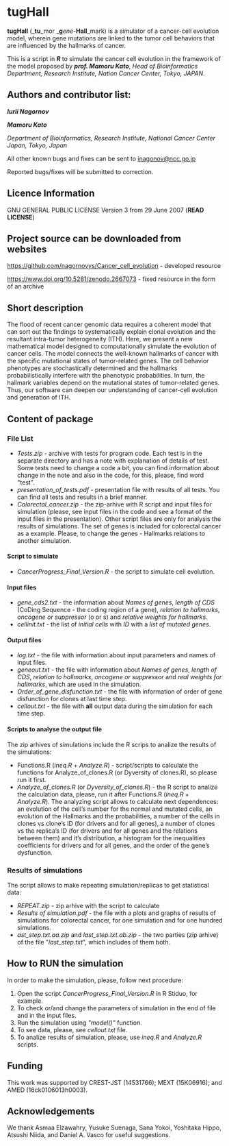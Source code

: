 tugHall
====================

**tugHall** (_**tu**_mor _**g**_ene-_**Hall**_mark) is a simulator of a cancer-cell evolution model, wherein gene mutations are linked to the tumor cell behaviors that are influenced by the hallmarks of cancer.

This is a script in _**R**_ to simulate the cancer cell evolution in the framework of the model proposed by _**prof. Mamoru Kato**_, 
_Head of Bioinformatics Department, Research Institute, Nation Cancer Center, Tokyo, JAPAN_.

Authors and contributor list: 
--- 
_**Iurii Nagornov**_ 

_**Mamoru Kato**_

_Department of Bioinformatics, Research Institute, National Cancer Center Japan, Tokyo, Japan_

All other known bugs and fixes can be sent to inagonov@ncc.go.jp

Reported bugs/fixes will be submitted to correction.

Licence Information
---
GNU GENERAL PUBLIC LICENSE Version 3 from 29 June 2007 (**READ LICENSE**)

Project source can be downloaded from websites  
--- 
https://github.com/nagornovys/Cancer_cell_evolution  -  developed resource

https://www.doi.org/10.5281/zenodo.2667073  -  fixed resource in the form of an archive

Short description
---
The flood of recent cancer genomic data requires a coherent model that can sort out the findings to systematically explain clonal evolution and the resultant intra-tumor heterogeneity (ITH). Here, we present a new mathematical model designed to computationally simulate the evolution of cancer cells. The model connects the well-known hallmarks of cancer with the specific mutational states of tumor-related genes. The cell behavior phenotypes are stochastically determined and the hallmarks probabilistically interfere with the phenotypic probabilities. In turn, the hallmark variables depend on the mutational states of tumor-related genes. Thus, our software can deepen our understanding of cancer-cell evolution and generation of ITH.

Content of package
---
### File List

* _Tests.zip_ - archive with tests for program code. Each test is in the separate directory and has a note with explanation of details of test. Some tests need to change a code a bit, you can find information about change in the note and also in the code, for this, please, find word "test".
* _presentation_of_tests.pdf_ - presentation file with results of all tests. You can find all tests and results in a brief manner.
* _Colorectal_cancer.zip_ - the zip-arhive with R script and input files for simulation (please, see input files in the code and see a format of the input files in the presentation). Other script files are only for analysis the results of simulations. The set of genes is included for colorectal cancer as a example. Please, to change the genes - Hallmarks relations to another simulation.

#### Script to simulate
* _CancerProgress_Final_Version.R_ - the script to simulate cell evolution.

#### Input files
* _gene_cds2.txt_ - the information about _Names of genes_, _length of CDS_ (CoDing Sequence - the coding region of a gene), _relation to hallmarks_, _oncogene or suppressor_ (o or s) and _relative weights for hallmarks_.
* _cellinit.txt_ - the list of _initial cells_ with _ID_ with a _list of mutated genes_. 

#### Output files
* _log.txt_ - the file with information about input parameters and names of input files.
* _geneout.txt_ - the file with information about _Names of genes_, _length of CDS_, _relation to hallmarks_, _oncogene or suppressor_ and _real weights for hallmarks_, which are used in the simulation.
* _Order_of_gene_disfunction.txt_ - the file with information of order of gene disfunction for clones at last time step.
* _cellout.txt_ - the file with **all** output data during the simulation for each time step.

#### Scripts to analyse the output file
The zip arhives of simulations include the R scrips to analize the results of the simulations:
* Functions.R (_ineq.R_ + _Analyze.R_) - script/scripts to calculate the functions for Analyze_of_clones.R (or Dyversity of clones.R), so please run it first.
* _Analyze_of_clones.R_ (or _Dyversity_of_clones.R_) - the R script to analize the calculation data, please, run it after Functions.R (_ineq.R_ + _Analyze.R_). The analyzing script allows to calculate next dependences: an evolution of the cell’s number for the normal and mutated cells, an evolution of the Hallmarks and the probabilities, a number of the cells in clones vs clone’s ID (for drivers and for all genes), a number of clones vs the replica’s ID (for drivers and for all genes and the relations between them) and it’s distribution, a histogram for the inequalities coefficients for drivers and for all genes, and the order of the gene’s dysfunction.

### Results of simulations
The script allows to make repeating simulation/replicas to get statistical data:
* _REPEAT.zip_ - zip arhive with the script to calculate
* _Results of simulation.pdf_ - the file with a plots and graphs of results of simulations for colorectal cancer, for one simulation and for one hundred simulations.
* _ast_step.txt.aa.zip_ and _last_step.txt.ab.zip_ - the two parties (zip arhive) of the file "_last_step.txt_", which includes of them both.

How to RUN the simulation
--
In order to make the simulation, please, follow next procedure:

1. Open the script _CancerProgress_Final_Version.R_ in R Stiduo, for example.
2. To check or/and change the parameters of simulation in the end of file and in the input files.
3. Run the simulation using _"model()"_ function. 
4. To see data, please, see _cellout.txt_ file. 
5. To analize results of simulation, please, use _ineq.R_ and _Analyze.R_ scripts.


Funding
---
This work was supported by CREST-JST (14531766); MEXT (15K06916); and AMED (16ck0106013h0003).

Acknowledgements
---
We thank Asmaa Elzawahry, Yusuke Suenaga, Sana Yokoi, Yoshitaka Hippo, Atsushi Niida, and Daniel A. Vasco for useful suggestions.
